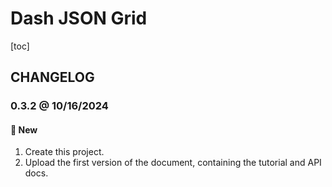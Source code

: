 # Dash JSON Grid

[toc]

## CHANGELOG

### 0.3.2 @ 10/16/2024

#### :mega: New

1. Create this project.
2. Upload the first version of the document, containing the tutorial and API docs.
